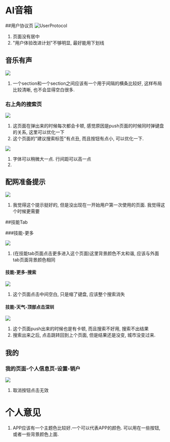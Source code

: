 # AI音箱

##用户协议页
![UserProtocol](./PIC_RESOURCE/UserProtocol.png)


1. 页面没有居中
2. "用户体验改进计划"不够明显, 最好能用下划线



## 音乐有声


![](./PIC_RESOURCE/Home.png)



1. 一个section和一个section之间应该有一个用于间隔的横条比较好, 这样布局比较清晰, 也不会显得空白很多.

### 右上角的搜索页



![](./PIC_RESOURCE/Search.png)

1. 这页面在弹出来的时候每次都会卡顿, 感觉原因是push页面的时候同时弹键盘的关系, 这里可以优化一下
2. 这个页面的"建议搜索标签"有点丑, 而且按钮有点小, 可以优化一下.

![](./PIC_RESOURCE/SearchResult.png)



1. 字体可以稍微大一点. 行间距可以高一点
2. 

## 配网准备提示

![](./PIC_RESOURCE/BlueTTips.png)



1. 我觉得这个提示挺好的, 但是没出现在一开始用户第一次使用的页面. 我觉得这个时候更需要



##技能Tab

###技能-更多

![](./PIC_RESOURCE/MoreSkill.png)



1. (在技能tab页面点击更多进入这个页面)这里背景颜色不太和谐, 应该与外面tab页面背景颜色相同



#### 技能-更多-搜索

![](./PIC_RESOURCE/MoreSkillSearch.png)



1. 这个页面点击中间空白, 只是缩了键盘, 应该整个搜索消失

#### 技能-天气-顶部点击深圳

![](./PIC_RESOURCE/SkillWeatherClickCity.png)

1. 这个页面push出来的时候也是有卡顿, 而且搜索不好用, 搜索不出结果
2. 搜索出来之后, 点击跳转回到上个页面, 但是结果还是没变, 城市没变过来.



## 我的

### 我的页面-个人信息页-设置-销户

![](./PIC_RESOURCE/DeleteAccount.png)

1. 取消按钮点击无效



# 个人意见

1. APP应该有一个主题色比较好.一个可以代表APP的颜色. 可以用在一些按钮, 或者一些背景颜色上面.

